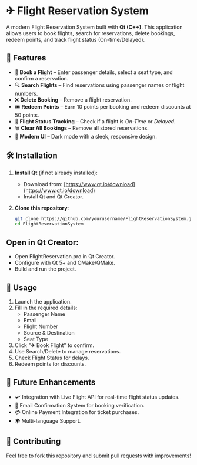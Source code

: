 # ✈ Flight Reservation System

A modern Flight Reservation System built with **Qt (C++)**. This application allows users to book flights, search for reservations, delete bookings, redeem points, and track flight status (On-time/Delayed).

## 📌 Features
- 🛫 **Book a Flight** – Enter passenger details, select a seat type, and confirm a reservation.
- 🔍 **Search Flights** – Find reservations using passenger names or flight numbers.
- ❌ **Delete Booking** – Remove a flight reservation.
- 🎟 **Redeem Points** – Earn 10 points per booking and redeem discounts at 50 points.
- 🚦 **Flight Status Tracking** – Check if a flight is *On-Time* or *Delayed*.
- 🗑 **Clear All Bookings** – Remove all stored reservations.
- 🎨 **Modern UI** – Dark mode with a sleek, responsive design.

## 🛠 Installation
1. **Install Qt** (if not already installed):  
   - Download from: [https://www.qt.io/download](https://www.qt.io/download)
   - Install Qt and Qt Creator.
   
2. **Clone this repository**:
   ```bash
   git clone https://github.com/yourusername/FlightReservationSystem.git
   cd FlightReservationSystem
## Open in Qt Creator:
- Open FlightReservation.pro in Qt Creator.
- Configure with Qt 5+ and CMake/QMake.
- Build and run the project.
## 🚀 Usage
1. Launch the application.
2. Fill in the required details:
    - Passenger Name
    - Email
    - Flight Number
    - Source & Destination
    - Seat Type
3. Click "✈ Book Flight" to confirm.
4. Use Search/Delete to manage reservations.
5. Check Flight Status for delays.
6. Redeem points for discounts.
## 🔧 Future Enhancements
- 🛩 Integration with Live Flight API for real-time flight status updates.
- 📧 Email Confirmation System for booking verification.
- 💳 Online Payment Integration for ticket purchases.
- 🌍 Multi-language Support.
## 🤝 Contributing
Feel free to fork this repository and submit pull requests with improvements!

